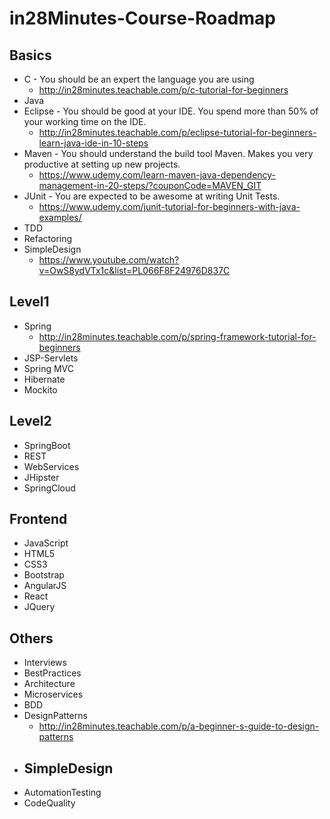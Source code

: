 # in28Minutes-Course-Roadmap
## Basics
 - C - You should be an expert the language you are using
 	- http://in28minutes.teachable.com/p/c-tutorial-for-beginners
 - Java
 - Eclipse - You should be good at your IDE. You spend more than 50% of your working time on the IDE.
 	- http://in28minutes.teachable.com/p/eclipse-tutorial-for-beginners-learn-java-ide-in-10-steps
 - Maven - You should understand the build tool Maven. Makes you very productive at setting up new projects.
 	- https://www.udemy.com/learn-maven-java-dependency-management-in-20-steps/?couponCode=MAVEN_GIT
 - JUnit - You are expected to be awesome at writing Unit Tests.
 	- https://www.udemy.com/junit-tutorial-for-beginners-with-java-examples/
 - TDD
 - Refactoring
 - SimpleDesign
 	- https://www.youtube.com/watch?v=OwS8ydVTx1c&list=PL066F8F24976D837C
## Level1
 - Spring
 	- http://in28minutes.teachable.com/p/spring-framework-tutorial-for-beginners
 - JSP-Servlets
 - Spring MVC
 - Hibernate
 - Mockito
## Level2
 - SpringBoot
 - REST
 - WebServices
 - JHipster
 - SpringCloud
## Frontend
 - JavaScript
 - HTML5
 - CSS3
 - Bootstrap
 - AngularJS
 - React
 - JQuery
## Others
 - Interviews
 - BestPractices
 - Architecture
 - Microservices
 - BDD
 - DesignPatterns
 	- http://in28minutes.teachable.com/p/a-beginner-s-guide-to-design-patterns
 - SimpleDesign
 	- 
 - AutomationTesting
 - CodeQuality
